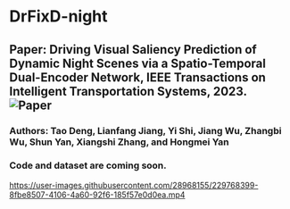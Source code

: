 # DrFixD-night

## Paper: Driving Visual Saliency Prediction of Dynamic Night Scenes via a Spatio-Temporal Dual-Encoder Network, IEEE Transactions on Intelligent Transportation Systems, 2023. ![Paper](https://doi.org/10.1109/TITS.2023.3323468)
### Authors: Tao Deng, Lianfang Jiang, Yi Shi, Jiang Wu, Zhangbi Wu, Shun Yan, Xiangshi Zhang, and Hongmei Yan

### Code and dataset are coming soon.


https://user-images.githubusercontent.com/28968155/229768399-8fbe8507-4106-4a60-92f6-185f57e0d0ea.mp4


